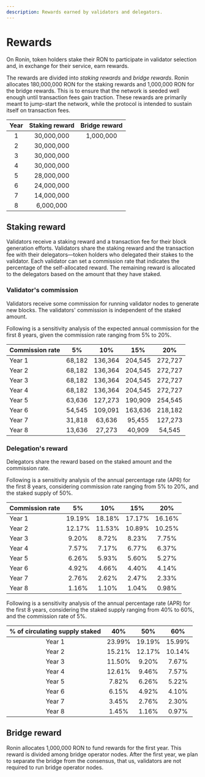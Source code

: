 ```yaml
---
description: Rewards earned by validators and delegators.
---
```


# Rewards
On Ronin, token holders stake their RON to participate in validator selection and, in exchange for their service, earn rewards.

The rewards are divided into *staking rewards* and *bridge rewards*. Ronin allocates 180,000,000 RON for the staking rewards and 1,000,000 RON for the bridge rewards. This is to ensure that the network is seeded well enough until transaction fees gain traction. These rewards are primarily meant to jump-start the network, while the protocol is intended to sustain itself on transaction fees.

| Year 	| Staking reward 	| Bridge reward 	| 
|:----:	|:--------------:	|:-------------:	|
| 1    	| 30,000,000     	| 1,000,000     	| 
| 2    	| 30,000,000     	|               	| 
| 3    	| 30,000,000     	|               	| 
| 4    	| 30,000,000     	|               	| 
| 5    	| 28,000,000     	|               	| 
| 6    	| 24,000,000     	|               	| 
| 7    	| 14,000,000     	|               	| 
| 8    	| 6,000,000      	|               	| 

## Staking reward
Validators receive a staking reward and a transaction fee for their block generation efforts. Validators share the staking reward and the transaction fee with their delegators—token holders who delegated their stakes to the validator. Each validator can set a commission rate that indicates the percentage of the self-allocated reward. The remaining reward is allocated to the delegators based on the amount that they have staked.

### Validator's commission
Validators receive some commission for running validator nodes to generate new blocks. The validators' commission is independent of the staked amount.

Following is a sensitivity analysis of the expected annual commission for the first 8 years, given the commission rate ranging from 5% to 20%.

| Commission rate 	|   5%   	|   10%   	|   15%   	|   20%   	|
|-----------------	|:------:	|:-------:	|:-------:	|:-------:	|
| Year 1          	| 68,182 	| 136,364 	| 204,545 	| 272,727 	|
| Year 2          	| 68,182 	| 136,364 	| 204,545 	| 272,727 	|
| Year 3          	| 68,182 	| 136,364 	| 204,545 	| 272,727 	|
| Year 4          	| 68,182 	| 136,364 	| 204,545 	| 272,727 	|
| Year 5          	| 63,636 	| 127,273 	| 190,909 	| 254,545 	|
| Year 6          	| 54,545 	| 109,091 	| 163,636 	| 218,182 	|
| Year 7          	| 31,818 	| 63,636  	| 95,455  	| 127,273 	|
| Year 8          	| 13,636 	| 27,273  	| 40,909  	| 54,545  	|

### Delegation's reward
Delegators share the reward based on the staked amount and the commission rate.

Following is a sensitivity analysis of the annual percentage rate (APR) for the first 8 years, considering commission rate ranging from 5% to 20%, and the staked supply of 50%.

| Commission rate 	|   5%   	|   10%   	|   15%   	|   20%   	|
|-----------------	|:------:	|:-------:	|:-------:	|:-------:	|
| Year 1          	| 19.19%    | 18.18%    | 17.17%    | 16.16%    |
| Year 2          	| 12.17%    | 11.53%    | 10.89%    | 10.25%    |
| Year 3          	| 9.20%     | 8.72%     | 8.23%     | 7.75%     |
| Year 4          	| 7.57%     | 7.17%     | 6.77%     | 6.37%     |
| Year 5          	| 6.26%     | 5.93%     | 5.60%     | 5.27%     |
| Year 6          	| 4.92%     | 4.66%     | 4.40%     | 4.14%     |
| Year 7          	| 2.76%     | 2.62%     | 2.47%     | 2.33%     |
| Year 8          	| 1.16%     | 1.10%     | 1.04%     | 0.98%     |

Following is a sensitivity analysis of the annual percentage rate (APR) for the first 8 years, considering the staked supply ranging from 40% to 60%, and  the commission rate of 5%.

| % of circulating supply staked 	|   40%  	|   50%  	|   60%  	|
|:------------------------------:	|:------:	|:------:	|:------:	|
| Year 1                           	| 23.99% 	| 19.19% 	| 15.99% 	| 
| Year 2                           	| 15.21% 	| 12.17% 	| 10.14% 	| 
| Year 3                           	| 11.50% 	| 9.20%  	| 7.67%  	| 
| Year 4                           	| 12.61% 	| 9.46%  	| 7.57%  	|
| Year 5                          	| 7.82%  	| 6.26%  	| 5.22%  	| 
| Year 6                           	| 6.15%  	| 4.92%  	| 4.10%  	|
| Year 7                           	| 3.45%  	| 2.76%  	| 2.30%  	| 
| Year 8                           	| 1.45%  	| 1.16%  	| 0.97%  	| 



## Bridge reward
Ronin allocates 1,000,000 RON to fund rewards for the first year. This reward is divided among bridge operator nodes. After the first year, we plan to separate the bridge from the consensus, that us, validators are not required to run bridge operator nodes.
